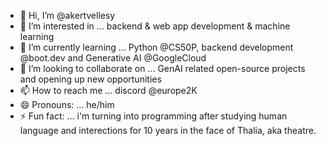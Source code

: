 - 👋 Hi, I’m @akertvellesy
- 👀 I’m interested in ... backend & web app development & machine learning
- 🌱 I’m currently learning ... Python @CS50P, backend development @boot.dev and Generative AI @GoogleCloud
- 💞️ I’m looking to collaborate on ... GenAI related open-source projects and opening up new opportunities 
- 📫 How to reach me ... discord @europe2K
- 😄 Pronouns: ... he/him
- ⚡ Fun fact: ... i'm turning into programming after studying human language and interections for 10 years in the face of Thalia, aka theatre. 

<!---
akertvellesy/akertvellesy is a ✨ special ✨ repository because its `README.md` (this file) appears on your GitHub profile.
You can click the Preview link to take a look at your changes.
--->
